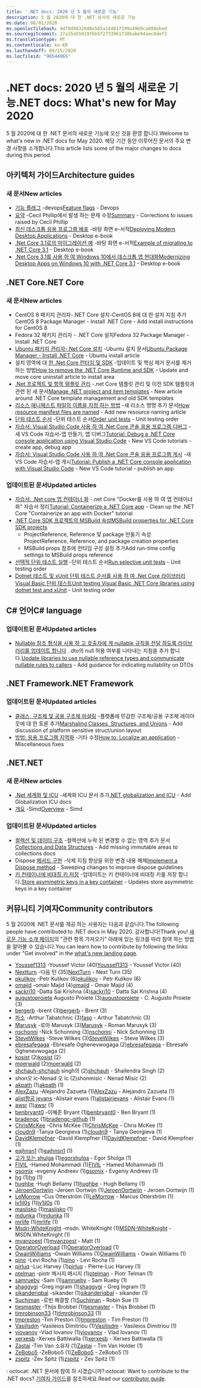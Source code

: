 ```yaml
---
title: '.NET docs: 2020 년 5 월의 새로운 기능'
description: 5 월 2020에 대 한 .NET 문서의 새로운 기능
ms.date: 06/01/2020
ms.openlocfilehash: 4d79d08320d8e565a144017199a4969ca688ebed
ms.sourcegitcommit: 27a15a55019f6b5f2733961738babe94aec0def3
ms.translationtype: MT
ms.contentlocale: ko-KR
ms.lasthandoff: 09/15/2020
ms.locfileid: "90544065"
---
```

# <a name="net-docs-whats-new-for-may-2020"></a><span data-ttu-id="0d9b5-103">.NET docs: 2020 년 5 월의 새로운 기능</span><span class="sxs-lookup"><span data-stu-id="0d9b5-103">.NET docs: What's new for May 2020</span></span>

<span data-ttu-id="0d9b5-104">5 월 2020에 대 한 .NET 문서의 새로운 기능에 오신 것을 환영 합니다.</span><span class="sxs-lookup"><span data-stu-id="0d9b5-104">Welcome to what's new in .NET docs for May 2020.</span></span> <span data-ttu-id="0d9b5-105">해당 기간 동안 이루어진 문서의 주요 변경 사항을 소개합니다.</span><span class="sxs-lookup"><span data-stu-id="0d9b5-105">This article lists some of the major changes to docs during this period.</span></span>

## <a name="architecture-guides"></a><span data-ttu-id="0d9b5-106">아키텍처 가이드</span><span class="sxs-lookup"><span data-stu-id="0d9b5-106">Architecture guides</span></span>

### <a name="new-articles"></a><span data-ttu-id="0d9b5-107">새 문서</span><span class="sxs-lookup"><span data-stu-id="0d9b5-107">New articles</span></span>

- <span data-ttu-id="0d9b5-108">[기능 플래그](../architecture/cloud-native/feature-flags.md) -devops</span><span class="sxs-lookup"><span data-stu-id="0d9b5-108">[Feature flags](../architecture/cloud-native/feature-flags.md) - Devops</span></span>
- <span data-ttu-id="0d9b5-109">[요약](../architecture/cloud-native/summary.md) -Cecil Phillip에서 발생 하는 문제 수정</span><span class="sxs-lookup"><span data-stu-id="0d9b5-109">[Summary](../architecture/cloud-native/summary.md) - Corrections to issues raised by Cecil Phillip</span></span>
- <span data-ttu-id="0d9b5-110">[최신 데스크톱 응용 프로그램 배포](../architecture/modernize-desktop/deploy-modern-applications.md) -바탕 화면 e-서적</span><span class="sxs-lookup"><span data-stu-id="0d9b5-110">[Deploying Modern Desktop Applications](../architecture/modernize-desktop/deploy-modern-applications.md) - Desktop e-book</span></span>
- <span data-ttu-id="0d9b5-111">[.Net Core 3.1로의 마이그레이션 예](../architecture/modernize-desktop/example-migration-core.md) -바탕 화면 e-서적</span><span class="sxs-lookup"><span data-stu-id="0d9b5-111">[Example of migrating to .NET Core 3.1](../architecture/modernize-desktop/example-migration-core.md) - Desktop e-book</span></span>
- <span data-ttu-id="0d9b5-112">[.Net Core 3.1를 사용 하 여 Windows 10에서 데스크톱 앱 현대화](../architecture/modernize-desktop/index.md)</span><span class="sxs-lookup"><span data-stu-id="0d9b5-112">[Modernizing Desktop Apps on Windows 10 with .NET Core 3.1](../architecture/modernize-desktop/index.md) - Desktop e-book</span></span>

## <a name="net-core"></a><span data-ttu-id="0d9b5-113">.NET Core</span><span class="sxs-lookup"><span data-stu-id="0d9b5-113">.NET Core</span></span>

### <a name="new-articles"></a><span data-ttu-id="0d9b5-114">새 문서</span><span class="sxs-lookup"><span data-stu-id="0d9b5-114">New articles</span></span>

- <span data-ttu-id="0d9b5-115">CentOS 8 패키지 관리자-.NET Core 설치-CentOS 8에 대 한 설치 지침 추가</span><span class="sxs-lookup"><span data-stu-id="0d9b5-115">CentOS 8 Package Manager - Install .NET Core - Add install instructions for CentOS 8</span></span>
- <span data-ttu-id="0d9b5-116">Fedora 32 패키지 관리자 - .NET Core 설치</span><span class="sxs-lookup"><span data-stu-id="0d9b5-116">Fedora 32 Package Manager - Install .NET Core</span></span>
- <span data-ttu-id="0d9b5-117">[Ubuntu 패키지 관리자-.Net Core 설치](../core/install/linux-ubuntu.md) -Ubuntu 설치 문서</span><span class="sxs-lookup"><span data-stu-id="0d9b5-117">[Ubuntu Package Manager - Install .NET Core](../core/install/linux-ubuntu.md) - Ubuntu install article</span></span>
- <span data-ttu-id="0d9b5-118">설치 영역에 대 [한 .Net Core 런타임 및 SDK](../core/install/remove-runtime-sdk-versions.md) -업데이트 및 핵심 제거 문서를 제거 하는 방법</span><span class="sxs-lookup"><span data-stu-id="0d9b5-118">[How to remove the .NET Core Runtime and SDK](../core/install/remove-runtime-sdk-versions.md) - Update and move core uninstall article to install area</span></span>
- <span data-ttu-id="0d9b5-119">[.Net 프로젝트 및 항목 템플릿 관리](../core/install/templates.md) -.net Core 템플릿 관리 및 이전 SDK 템플릿과 관련 된 새 문서</span><span class="sxs-lookup"><span data-stu-id="0d9b5-119">[Manage .NET project and item templates](../core/install/templates.md) - New article around .NET Core template management and old SDK templates</span></span>
- <span data-ttu-id="0d9b5-120">[리소스 매니페스트 파일의 이름을 지정 하는 방법](../core/resources/manifest-file-names.md) -새 리소스 명명 추가 문서</span><span class="sxs-lookup"><span data-stu-id="0d9b5-120">[How resource manifest files are named](../core/resources/manifest-file-names.md) - Add new resource naming article</span></span>
- <span data-ttu-id="0d9b5-121">[단위 테스트 순서](../core/testing/order-unit-tests.md) -단위 테스트 순서</span><span class="sxs-lookup"><span data-stu-id="0d9b5-121">[Order unit tests](../core/testing/order-unit-tests.md) - Unit testing order</span></span>
- <span data-ttu-id="0d9b5-122">[자습서: Visual Studio Code 사용 하 여 .Net Core 콘솔 응용 프로그램 디버그](../core/tutorials/debugging-with-visual-studio-code.md) -새 VS Code 자습서-앱 만들기, 앱 디버그</span><span class="sxs-lookup"><span data-stu-id="0d9b5-122">[Tutorial: Debug a .NET Core console application using Visual Studio Code](../core/tutorials/debugging-with-visual-studio-code.md) - New VS Code tutorials - create app, debug app</span></span>
- <span data-ttu-id="0d9b5-123">[자습서: Visual Studio Code 사용 하 여 .Net Core 콘솔 응용 프로그램 게시](../core/tutorials/publishing-with-visual-studio-code.md) -새 VS Code 자습서-앱 게시</span><span class="sxs-lookup"><span data-stu-id="0d9b5-123">[Tutorial: Publish a .NET Core console application with Visual Studio Code](../core/tutorials/publishing-with-visual-studio-code.md) - New VS Code tutorial - publish an app</span></span>

### <a name="updated-articles"></a><span data-ttu-id="0d9b5-124">업데이트된 문서</span><span class="sxs-lookup"><span data-stu-id="0d9b5-124">Updated articles</span></span>

- <span data-ttu-id="0d9b5-125">[자습서: .Net core 앱 컨테이너 화](../core/docker/build-container.md) -.net Core "Docker를 사용 하 여 앱 컨테이너 화" 자습서 정리</span><span class="sxs-lookup"><span data-stu-id="0d9b5-125">[Tutorial: Containerize a .NET Core app](../core/docker/build-container.md) - Clean up the .NET Core "Containerize an app with Docker" tutorial</span></span>
- [<span data-ttu-id="0d9b5-126">.NET Core SDK 프로젝트의 MSBuild 속성</span><span class="sxs-lookup"><span data-stu-id="0d9b5-126">MSBuild properties for .NET Core SDK projects</span></span>](../core/project-sdk/msbuild-props.md)
  - <span data-ttu-id="0d9b5-127">ProjectReference, Reference 및 package 만들기 속성</span><span class="sxs-lookup"><span data-stu-id="0d9b5-127">ProjectReference, Reference, and package creation properties</span></span>
  - <span data-ttu-id="0d9b5-128">MSBuild props 참조에 런타임 구성 설정 추가</span><span class="sxs-lookup"><span data-stu-id="0d9b5-128">Add run-time config settings to MSBuild props reference</span></span>
- <span data-ttu-id="0d9b5-129">[선택적 단위 테스트 실행](../core/testing/selective-unit-tests.md) -단위 테스트 순서</span><span class="sxs-lookup"><span data-stu-id="0d9b5-129">[Run selective unit tests](../core/testing/selective-unit-tests.md) - Unit testing order</span></span>
- <span data-ttu-id="0d9b5-130">[Dotnet 테스트 및 xUnit 단위 테스트 순서를 사용 하 여 .Net Core 라이브러리 Visual Basic 단위 테스트](../core/testing/unit-testing-visual-basic-with-dotnet-test.md)</span><span class="sxs-lookup"><span data-stu-id="0d9b5-130">[Unit testing Visual Basic .NET Core libraries using dotnet test and xUnit](../core/testing/unit-testing-visual-basic-with-dotnet-test.md) - Unit testing order</span></span>

## <a name="c-language"></a><span data-ttu-id="0d9b5-131">C# 언어</span><span class="sxs-lookup"><span data-stu-id="0d9b5-131">C# language</span></span>

### <a name="updated-articles"></a><span data-ttu-id="0d9b5-132">업데이트된 문서</span><span class="sxs-lookup"><span data-stu-id="0d9b5-132">Updated articles</span></span>

- <span data-ttu-id="0d9b5-133">[Nullable 참조 형식을 사용 하 고 호출자에 게 nullable 규칙을 전달 하도록 라이브러리를 업데이트 합니다](../csharp/nullable-migration-strategies.md) . dto의 null 허용 여부를 나타내는 지침을 추가 합니다.</span><span class="sxs-lookup"><span data-stu-id="0d9b5-133">[Update libraries to use nullable reference types and communicate nullable rules to callers](../csharp/nullable-migration-strategies.md) - Add guidance for indicating nullability on DTOs</span></span>

## <a name="net-framework"></a><span data-ttu-id="0d9b5-134">.NET Framework</span><span class="sxs-lookup"><span data-stu-id="0d9b5-134">.NET Framework</span></span>

### <a name="updated-articles"></a><span data-ttu-id="0d9b5-135">업데이트된 문서</span><span class="sxs-lookup"><span data-stu-id="0d9b5-135">Updated articles</span></span>

- <span data-ttu-id="0d9b5-136">[클래스, 구조체 및 공용 구조체 마샬링](../framework/interop/marshaling-classes-structures-and-unions.md) -플랫폼에 민감한 구조체/공용 구조체 레이아웃에 대 한 토론 추가</span><span class="sxs-lookup"><span data-stu-id="0d9b5-136">[Marshaling Classes, Structures, and Unions](../framework/interop/marshaling-classes-structures-and-unions.md) - Add discussion of platform sensitive struct/union layout</span></span>
- <span data-ttu-id="0d9b5-137">[방법: 응용 프로그램 지역화](/dotnet/desktop/wpf/advanced/how-to-localize-an-application) -기타 수정</span><span class="sxs-lookup"><span data-stu-id="0d9b5-137">[How to: Localize an application](/dotnet/desktop/wpf/advanced/how-to-localize-an-application) - Miscellaneous fixes</span></span>

## <a name="net"></a><span data-ttu-id="0d9b5-138">.NET</span><span class="sxs-lookup"><span data-stu-id="0d9b5-138">.NET</span></span>

### <a name="new-articles"></a><span data-ttu-id="0d9b5-139">새 문서</span><span class="sxs-lookup"><span data-stu-id="0d9b5-139">New articles</span></span>

- <span data-ttu-id="0d9b5-140">[.Net 세계화 및 ICU](../standard/globalization-localization/globalization-icu.md) -세계화 ICU 문서 추가</span><span class="sxs-lookup"><span data-stu-id="0d9b5-140">[.NET globalization and ICU](../standard/globalization-localization/globalization-icu.md) - Add Globalization ICU docs</span></span>
- <span data-ttu-id="0d9b5-141">[개요](../standard/simd.md) -Simd</span><span class="sxs-lookup"><span data-stu-id="0d9b5-141">[Overview](../standard/simd.md) - Simd</span></span>

### <a name="updated-articles"></a><span data-ttu-id="0d9b5-142">업데이트된 문서</span><span class="sxs-lookup"><span data-stu-id="0d9b5-142">Updated articles</span></span>

- <span data-ttu-id="0d9b5-143">[컬렉션 및 데이터 구조](../standard/collections/index.md) -컬렉션에 누락 된 변경할 수 없는 영역 추가 문서</span><span class="sxs-lookup"><span data-stu-id="0d9b5-143">[Collections and Data Structures](../standard/collections/index.md) - Add missing immutable areas to collections docs</span></span>
- <span data-ttu-id="0d9b5-144">Dispose [메서드 구현](../standard/garbage-collection/implementing-dispose.md) -삭제 지침 향상을 위한 변경 내용 해제</span><span class="sxs-lookup"><span data-stu-id="0d9b5-144">[Implement a Dispose method](../standard/garbage-collection/implementing-dispose.md) - Sweeping changes to improve dispose guidelines</span></span>
- <span data-ttu-id="0d9b5-145">[키 컨테이너에 비대칭 키 저장](../standard/security/how-to-store-asymmetric-keys-in-a-key-container.md) -업데이트는 키 컨테이너에 비대칭 키를 저장 합니다.</span><span class="sxs-lookup"><span data-stu-id="0d9b5-145">[Store asymmetric keys in a key container](../standard/security/how-to-store-asymmetric-keys-in-a-key-container.md) - Updates store asymmetric keys in a key container</span></span>

## <a name="community-contributors"></a><span data-ttu-id="0d9b5-146">커뮤니티 기여자</span><span class="sxs-lookup"><span data-stu-id="0d9b5-146">Community contributors</span></span>

<span data-ttu-id="0d9b5-147">5 월 2020에 .NET 문서를 제공 하는 사용자는 다음과 같습니다.</span><span class="sxs-lookup"><span data-stu-id="0d9b5-147">The following people have contributed to .NET docs in May 2020.</span></span> <span data-ttu-id="0d9b5-148">감사합니다!</span><span class="sxs-lookup"><span data-stu-id="0d9b5-148">Thank you!</span></span> <span data-ttu-id="0d9b5-149">[새로운 기능 소개 페이지](index.yml)의 "관련 항목 가져오기" 아래에 있는 링크를 따라 참여 하는 방법을 알아볼 수 있습니다.</span><span class="sxs-lookup"><span data-stu-id="0d9b5-149">You can learn how to contribute by following the links under "Get involved" in the [what's new landing page](index.yml).</span></span>

- <span data-ttu-id="0d9b5-150">[Youssef1313](https://github.com/Youssef1313) -Youssef Victor (40)</span><span class="sxs-lookup"><span data-stu-id="0d9b5-150">[Youssef1313](https://github.com/Youssef1313) - Youssef Victor (40)</span></span>
- <span data-ttu-id="0d9b5-151">[Nextturn](https://github.com/NextTurn) -다음 턴 (35)</span><span class="sxs-lookup"><span data-stu-id="0d9b5-151">[NextTurn](https://github.com/NextTurn) - Next Turn (35)</span></span>
- <span data-ttu-id="0d9b5-152">[pkulikov](https://github.com/pkulikov) -Petr Kulikov (6)</span><span class="sxs-lookup"><span data-stu-id="0d9b5-152">[pkulikov](https://github.com/pkulikov) - Petr Kulikov (6)</span></span>
- <span data-ttu-id="0d9b5-153">[omajid](https://github.com/omajid) -omair Majid (4)</span><span class="sxs-lookup"><span data-stu-id="0d9b5-153">[omajid](https://github.com/omajid) - Omair Majid (4)</span></span>
- <span data-ttu-id="0d9b5-154">[sackri10](https://github.com/sackri10) -Datta Sai Krishna (4)</span><span class="sxs-lookup"><span data-stu-id="0d9b5-154">[sackri10](https://github.com/sackri10) - Datta Sai Krishna (4)</span></span>
- <span data-ttu-id="0d9b5-155">[augustoproiete](https://github.com/augustoproiete) Augusto Proiete (3)</span><span class="sxs-lookup"><span data-stu-id="0d9b5-155">[augustoproiete](https://github.com/augustoproiete) - C. Augusto Proiete (3)</span></span>
- <span data-ttu-id="0d9b5-156">[bergerb](https://github.com/bergerb) -brent (3)</span><span class="sxs-lookup"><span data-stu-id="0d9b5-156">[bergerb](https://github.com/bergerb) - Brent (3)</span></span>
- <span data-ttu-id="0d9b5-157">[파소](https://github.com/faso) -Arthur Tabatchnic (3)</span><span class="sxs-lookup"><span data-stu-id="0d9b5-157">[faso](https://github.com/faso) - Arthur Tabatchnic (3)</span></span>
- <span data-ttu-id="0d9b5-158">[Marusyk](https://github.com/Marusyk) -로마 Marusyk (3)</span><span class="sxs-lookup"><span data-stu-id="0d9b5-158">[Marusyk](https://github.com/Marusyk) - Roman Marusyk (3)</span></span>
- <span data-ttu-id="0d9b5-159">[nschonni](https://github.com/nschonni) -Nick Schonning (3)</span><span class="sxs-lookup"><span data-stu-id="0d9b5-159">[nschonni](https://github.com/nschonni) - Nick Schonning (3)</span></span>
- <span data-ttu-id="0d9b5-160">[SteveWilkes](https://github.com/SteveWilkes) -Steve Wilkes (3)</span><span class="sxs-lookup"><span data-stu-id="0d9b5-160">[SteveWilkes](https://github.com/SteveWilkes) - Steve Wilkes (3)</span></span>
- <span data-ttu-id="0d9b5-161">[ebresafegaga](https://github.com/ebresafegaga) -Ebresafe Oghenevwogaga (2)</span><span class="sxs-lookup"><span data-stu-id="0d9b5-161">[ebresafegaga](https://github.com/ebresafegaga) - Ebresafe Oghenevwogaga (2)</span></span>
- <span data-ttu-id="0d9b5-162">[kosist](https://github.com/kosist) (2)</span><span class="sxs-lookup"><span data-stu-id="0d9b5-162">[kosist](https://github.com/kosist) (2)</span></span>
- <span data-ttu-id="0d9b5-163">[moerwald](https://github.com/moerwald) (2)</span><span class="sxs-lookup"><span data-stu-id="0d9b5-163">[moerwald](https://github.com/moerwald) (2)</span></span>
- <span data-ttu-id="0d9b5-164">[shchauh-shchauh](https://github.com/shchauh) singh의 (2)</span><span class="sxs-lookup"><span data-stu-id="0d9b5-164">[shchauh](https://github.com/shchauh) - Shailendra Singh (2)</span></span>
- <span data-ttu-id="0d9b5-165">shon오 ic-Nenad 오 Ic (2)</span><span class="sxs-lookup"><span data-stu-id="0d9b5-165">shonmisic - Nenad Misic (2)</span></span>
- <span data-ttu-id="0d9b5-166">[akpath](https://github.com/akpath) (1)</span><span class="sxs-lookup"><span data-stu-id="0d9b5-166">[akpath](https://github.com/akpath) (1)</span></span>
- <span data-ttu-id="0d9b5-167">[AlexZazu](https://github.com/AlexZazu) -Alejandro Zazueta (1)</span><span class="sxs-lookup"><span data-stu-id="0d9b5-167">[AlexZazu](https://github.com/AlexZazu) - Alejandro Zazueta (1)</span></span>
- <span data-ttu-id="0d9b5-168">[alist항공 jevans](https://github.com/alistairjevans) -Alistair evans (1)</span><span class="sxs-lookup"><span data-stu-id="0d9b5-168">[alistairjevans](https://github.com/alistairjevans) - Alistair Evans (1)</span></span>
- <span data-ttu-id="0d9b5-169">[awsr](https://github.com/awsr) (1)</span><span class="sxs-lookup"><span data-stu-id="0d9b5-169">[awsr](https://github.com/awsr) (1)</span></span>
- <span data-ttu-id="0d9b5-170">[benbryant0](https://github.com/benbryant0) -이혜준 Bryant (1)</span><span class="sxs-lookup"><span data-stu-id="0d9b5-170">[benbryant0](https://github.com/benbryant0) - Ben Bryant (1)</span></span>
- <span data-ttu-id="0d9b5-171">[bradengc](https://github.com/bradengc-github) (1)</span><span class="sxs-lookup"><span data-stu-id="0d9b5-171">[bradengc-github](https://github.com/bradengc-github) (1)</span></span>
- <span data-ttu-id="0d9b5-172">[ChrisMcKee](https://github.com/ChrisMcKee) -Chris McKee (1)</span><span class="sxs-lookup"><span data-stu-id="0d9b5-172">[ChrisMcKee](https://github.com/ChrisMcKee) - Chris McKee (1)</span></span>
- <span data-ttu-id="0d9b5-173">[cloudn9](https://github.com/cloudn9) -Tanya Georgieva (1)</span><span class="sxs-lookup"><span data-stu-id="0d9b5-173">[cloudn9](https://github.com/cloudn9) - Tanya Georgieva (1)</span></span>
- <span data-ttu-id="0d9b5-174">[DavidKlempfner](https://github.com/DavidKlempfner) -David Klempfner (1)</span><span class="sxs-lookup"><span data-stu-id="0d9b5-174">[DavidKlempfner](https://github.com/DavidKlempfner) - David Klempfner (1)</span></span>
- <span data-ttu-id="0d9b5-175">[eajhnsn1](https://github.com/eajhnsn1) (1)</span><span class="sxs-lookup"><span data-stu-id="0d9b5-175">[eajhnsn1](https://github.com/eajhnsn1) (1)</span></span>
- <span data-ttu-id="0d9b5-176">[고가 또는 shulga](https://github.com/egorshulga) (1)</span><span class="sxs-lookup"><span data-stu-id="0d9b5-176">[egorshulga](https://github.com/egorshulga) - Egor Shulga (1)</span></span>
- <span data-ttu-id="0d9b5-177">[FIVIL](https://github.com/FIVIL) -Hamed Mohammadi (1)</span><span class="sxs-lookup"><span data-stu-id="0d9b5-177">[FIVIL](https://github.com/FIVIL) - Hamed Mohammadi (1)</span></span>
- <span data-ttu-id="0d9b5-178">[gsomix](https://github.com/gsomix) -evgeniy Andreev (1)</span><span class="sxs-lookup"><span data-stu-id="0d9b5-178">[gsomix](https://github.com/gsomix) - Evgeniy Andreev (1)</span></span>
- <span data-ttu-id="0d9b5-179">[hg](https://github.com/hg) (1)</span><span class="sxs-lookup"><span data-stu-id="0d9b5-179">[hg](https://github.com/hg) (1)</span></span>
- <span data-ttu-id="0d9b5-180">[hughbe](https://github.com/hughbe) -Hugh Bellamy (1)</span><span class="sxs-lookup"><span data-stu-id="0d9b5-180">[hughbe](https://github.com/hughbe) - Hugh Bellamy (1)</span></span>
- <span data-ttu-id="0d9b5-181">[JeroenOortwijn](https://github.com/JeroenOortwijn) -Jeroen Oortwijn (1)</span><span class="sxs-lookup"><span data-stu-id="0d9b5-181">[JeroenOortwijn](https://github.com/JeroenOortwijn) - Jeroen Oortwijn (1)</span></span>
- <span data-ttu-id="0d9b5-182">[LeMorrow](https://github.com/LeMorrow) -Cus Otterström (1)</span><span class="sxs-lookup"><span data-stu-id="0d9b5-182">[LeMorrow](https://github.com/LeMorrow) - Marcus Otterström (1)</span></span>
- <span data-ttu-id="0d9b5-183">[lv1il0s](https://github.com/lv1il0s) (1)</span><span class="sxs-lookup"><span data-stu-id="0d9b5-183">[lv1il0s](https://github.com/lv1il0s) (1)</span></span>
- <span data-ttu-id="0d9b5-184">[maslisko](https://github.com/maslisko) (1)</span><span class="sxs-lookup"><span data-stu-id="0d9b5-184">[maslisko](https://github.com/maslisko) (1)</span></span>
- <span data-ttu-id="0d9b5-185">[mdunka](https://github.com/mdunka) (1)</span><span class="sxs-lookup"><span data-stu-id="0d9b5-185">[mdunka](https://github.com/mdunka) (1)</span></span>
- <span data-ttu-id="0d9b5-186">[mrlife](https://github.com/mrlife) (1)</span><span class="sxs-lookup"><span data-stu-id="0d9b5-186">[mrlife](https://github.com/mrlife) (1)</span></span>
- <span data-ttu-id="0d9b5-187">[Msdn-WhiteKnight](https://github.com/MSDN-WhiteKnight) -msdn. WhiteKnight (1)</span><span class="sxs-lookup"><span data-stu-id="0d9b5-187">[MSDN-WhiteKnight](https://github.com/MSDN-WhiteKnight) - MSDN.WhiteKnight (1)</span></span>
- <span data-ttu-id="0d9b5-188">[mvanzoest](https://github.com/mvanzoest) (1)</span><span class="sxs-lookup"><span data-stu-id="0d9b5-188">[mvanzoest](https://github.com/mvanzoest) - Matt (1)</span></span>
- <span data-ttu-id="0d9b5-189">[OperatorOverload](https://github.com/OperatorOverload) (1)</span><span class="sxs-lookup"><span data-stu-id="0d9b5-189">[OperatorOverload](https://github.com/OperatorOverload) (1)</span></span>
- <span data-ttu-id="0d9b5-190">[OwainWilliams](https://github.com/OwainWilliams) -Owain Williams (1)</span><span class="sxs-lookup"><span data-stu-id="0d9b5-190">[OwainWilliams](https://github.com/OwainWilliams) - Owain Williams (1)</span></span>
- <span data-ttu-id="0d9b5-191">[pino](https://github.com/pino) -Levi Rocha (1)</span><span class="sxs-lookup"><span data-stu-id="0d9b5-191">[pino](https://github.com/pino) - Levi Rocha (1)</span></span>
- <span data-ttu-id="0d9b5-192">[pirluq](https://github.com/pirluq) -Luc Harvey (1)</span><span class="sxs-lookup"><span data-stu-id="0d9b5-192">[pirluq](https://github.com/pirluq) - Pierre-Luc Harvey (1)</span></span>
- <span data-ttu-id="0d9b5-193">[ptelman](https://github.com/ptelman) -piotr 메시지 메시지 (1)</span><span class="sxs-lookup"><span data-stu-id="0d9b5-193">[ptelman](https://github.com/ptelman) - Piotr Telman (1)</span></span>
- <span data-ttu-id="0d9b5-194">[samrueby](https://github.com/samrueby) -Sam (1)</span><span class="sxs-lookup"><span data-stu-id="0d9b5-194">[samrueby](https://github.com/samrueby) - Sam Rueby (1)</span></span>
- <span data-ttu-id="0d9b5-195">[shaggygi](https://github.com/shaggygi) -Greg ingram (1)</span><span class="sxs-lookup"><span data-stu-id="0d9b5-195">[shaggygi](https://github.com/shaggygi) - Greg Ingram (1)</span></span>
- <span data-ttu-id="0d9b5-196">[sikanderiqbal](https://github.com/sikanderiqbal) -sikander (1)</span><span class="sxs-lookup"><span data-stu-id="0d9b5-196">[sikanderiqbal](https://github.com/sikanderiqbal) - sikander (1)</span></span>
- <span data-ttu-id="0d9b5-197">[Suchiman](https://github.com/Suchiman) -로빈 해결할 (1)</span><span class="sxs-lookup"><span data-stu-id="0d9b5-197">[Suchiman](https://github.com/Suchiman) - Robin Sue (1)</span></span>
- <span data-ttu-id="0d9b5-198">[tiesmaster](https://github.com/tiesmaster) -Thijs Brobbel (1)</span><span class="sxs-lookup"><span data-stu-id="0d9b5-198">[tiesmaster](https://github.com/tiesmaster) - Thijs Brobbel (1)</span></span>
- <span data-ttu-id="0d9b5-199">[timrobinson33](https://github.com/timrobinson33) (1)</span><span class="sxs-lookup"><span data-stu-id="0d9b5-199">[timrobinson33](https://github.com/timrobinson33) (1)</span></span>
- <span data-ttu-id="0d9b5-200">[tmpreston](https://github.com/tmpreston) -Tim Preston (1)</span><span class="sxs-lookup"><span data-stu-id="0d9b5-200">[tmpreston](https://github.com/tmpreston) - Tim Preston (1)</span></span>
- <span data-ttu-id="0d9b5-201">[Vasilisdm](https://github.com/Vasilisdm) -Vasileios Dimitriou (1)</span><span class="sxs-lookup"><span data-stu-id="0d9b5-201">[Vasilisdm](https://github.com/Vasilisdm) - Vasileios Dimitriou (1)</span></span>
- <span data-ttu-id="0d9b5-202">[viovanov](https://github.com/viovanov) -Vlad Iovanov (1)</span><span class="sxs-lookup"><span data-stu-id="0d9b5-202">[viovanov](https://github.com/viovanov) - Vlad Iovanov (1)</span></span>
- <span data-ttu-id="0d9b5-203">[xerxesb](https://github.com/xerxesb) -Xerxes Battiwalla (1)</span><span class="sxs-lookup"><span data-stu-id="0d9b5-203">[xerxesb](https://github.com/xerxesb) - Xerxes Battiwalla (1)</span></span>
- <span data-ttu-id="0d9b5-204">[Zastai](https://github.com/Zastai) -Tim Van 소유자 (1)</span><span class="sxs-lookup"><span data-stu-id="0d9b5-204">[Zastai](https://github.com/Zastai) - Tim Van Holder (1)</span></span>
- <span data-ttu-id="0d9b5-205">[ZeBobo5](https://github.com/ZeBobo5) -ZeBobo5 (1)</span><span class="sxs-lookup"><span data-stu-id="0d9b5-205">[ZeBobo5](https://github.com/ZeBobo5) - ZeBobo5 (1)</span></span>
- <span data-ttu-id="0d9b5-206">[zspitz](https://github.com/zspitz) -Zev Spitz (1)</span><span class="sxs-lookup"><span data-stu-id="0d9b5-206">[zspitz](https://github.com/zspitz) - Zev Spitz (1)</span></span>

<span data-ttu-id="0d9b5-207">: octocat: .NET 문서에 참여 하 시겠습니까?</span><span class="sxs-lookup"><span data-stu-id="0d9b5-207">:octocat: Want to contribute to the .NET docs?</span></span> <span data-ttu-id="0d9b5-208">[기여자 가이드](/contribute/dotnet/dotnet-contribute)를 참조하세요.</span><span class="sxs-lookup"><span data-stu-id="0d9b5-208">Read our [contributor guide](/contribute/dotnet/dotnet-contribute).</span></span>
